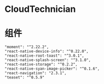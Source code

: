 # CloudTechnician

# 组件
    "moment": "^2.22.2",
    "react-native-device-info": "^0.22.0",
	"react-native-root-toast": "^3.0.1",
    "react-native-splash-screen": "^3.1.0",
    "react-native-storage": "^0.2.2",
    "react-native-syan-image-picker": "^0.1.6",
    "react-navigation": "2.3.1",
    "teaset": "^0.5.9"